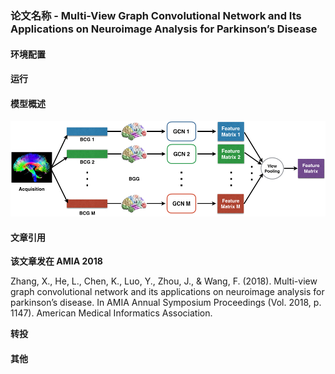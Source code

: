 
### 论文名称 - Multi-View Graph Convolutional Network and Its Applications on Neuroimage Analysis for Parkinson’s Disease

#### 环境配置



#### 运行



#### 模型概述



![overchart.png](./overchart.png)


#### 文章引用

**该文章发在 AMIA 2018**

Zhang, X., He, L., Chen, K., Luo, Y., Zhou, J., & Wang, F. (2018). Multi-view graph convolutional network and its applications on neuroimage analysis for parkinson’s disease. In AMIA Annual Symposium Proceedings (Vol. 2018, p. 1147). American Medical Informatics Association.


**转投**

#### 其他
